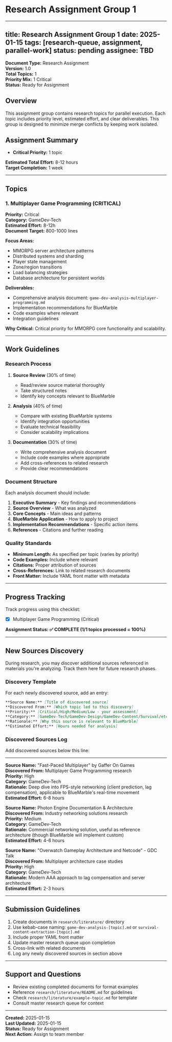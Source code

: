 # Research Assignment Group 1

---
title: Research Assignment Group 1
date: 2025-01-15
tags: [research-queue, assignment, parallel-work]
status: pending
assignee: TBD
---

**Document Type:** Research Assignment  
**Version:** 1.0  
**Total Topics:** 1  
**Priority Mix:** 1 Critical  
**Status:** Ready for Assignment

## Overview

This assignment group contains research topics for parallel execution. Each topic includes priority level, estimated effort, and clear deliverables. This group is designed to minimize merge conflicts by keeping work isolated.

## Assignment Summary

- **Critical Priority:** 1 topic

**Estimated Total Effort:** 8-12 hours  
**Target Completion:** 1 week

---

## Topics

### 1. Multiplayer Game Programming (CRITICAL)

**Priority:** Critical  
**Category:** GameDev-Tech  
**Estimated Effort:** 8-12h  
**Document Target:** 800-1000 lines

**Focus Areas:**
- MMORPG server architecture patterns
- Distributed systems and sharding
- Player state management
- Zone/region transitions
- Load balancing strategies
- Database architecture for persistent worlds

**Deliverables:**
- Comprehensive analysis document: `game-dev-analysis-multiplayer-programming.md`
- Implementation recommendations for BlueMarble
- Code examples where relevant
- Integration guidelines

**Why Critical:**
Critical priority for MMORPG core functionality and scalability.

---

## Work Guidelines

### Research Process

1. **Source Review** (30% of time)
   - Read/review source material thoroughly
   - Take structured notes
   - Identify key concepts relevant to BlueMarble

2. **Analysis** (40% of time)
   - Compare with existing BlueMarble systems
   - Identify integration opportunities
   - Evaluate technical feasibility
   - Consider scalability implications

3. **Documentation** (30% of time)
   - Write comprehensive analysis document
   - Include code examples where appropriate
   - Add cross-references to related research
   - Provide clear recommendations

### Document Structure

Each analysis document should include:

1. **Executive Summary** - Key findings and recommendations
2. **Source Overview** - What was analyzed
3. **Core Concepts** - Main ideas and patterns
4. **BlueMarble Application** - How to apply to project
5. **Implementation Recommendations** - Specific action items
6. **References** - Citations and further reading

### Quality Standards

- **Minimum Length:** As specified per topic (varies by priority)
- **Code Examples:** Include where relevant
- **Citations:** Proper attribution of sources
- **Cross-References:** Link to related research documents
- **Front Matter:** Include YAML front matter with metadata

---

## Progress Tracking

Track progress using this checklist:

- [x] Multiplayer Game Programming (Critical)

**Assignment Status: ✅ COMPLETE (1/1 topics processed = 100%)**

---

## New Sources Discovery

During research, you may discover additional sources referenced in materials you're analyzing. Track them here for future research phases.

### Discovery Template

For each newly discovered source, add an entry:

```markdown
**Source Name:** [Title of discovered source]
**Discovered From:** [Which topic led to this discovery]
**Priority:** [Critical/High/Medium/Low - your assessment]
**Category:** [GameDev-Tech/GameDev-Design/GameDev-Content/Survival/etc.]
**Rationale:** [Why this source is relevant to BlueMarble]
**Estimated Effort:** [Hours needed for analysis]
```

### Discovered Sources Log

Add discovered sources below this line:

---

**Source Name:** "Fast-Paced Multiplayer" by Gaffer On Games  
**Discovered From:** Multiplayer Game Programming research  
**Priority:** High  
**Category:** GameDev-Tech  
**Rationale:** Deep dive into FPS-style networking (client prediction, lag compensation), applicable to BlueMarble's real-time movement  
**Estimated Effort:** 6-8 hours

**Source Name:** Photon Engine Documentation & Architecture  
**Discovered From:** Industry networking solutions research  
**Priority:** Medium  
**Category:** GameDev-Tech  
**Rationale:** Commercial networking solution, useful as reference architecture (though BlueMarble will implement custom)  
**Estimated Effort:** 4-6 hours

**Source Name:** "Overwatch Gameplay Architecture and Netcode" - GDC Talk  
**Discovered From:** Multiplayer architecture case studies  
**Priority:** High  
**Category:** GameDev-Tech  
**Rationale:** Modern AAA approach to lag compensation and server architecture  
**Estimated Effort:** 2-3 hours

---

## Submission Guidelines

1. Create documents in `research/literature/` directory
2. Use kebab-case naming: `game-dev-analysis-[topic].md` or `survival-content-extraction-[topic].md`
3. Include proper YAML front matter
4. Update master research queue upon completion
5. Cross-link with related documents
6. Log any newly discovered sources in section above

---

## Support and Questions

- Review existing completed documents for format examples
- Reference `research/literature/README.md` for guidelines
- Check `research/literature/example-topic.md` for template
- Consult master research queue for context

---

**Created:** 2025-01-15  
**Last Updated:** 2025-01-15  
**Status:** Ready for Assignment  
**Next Action:** Assign to team member
